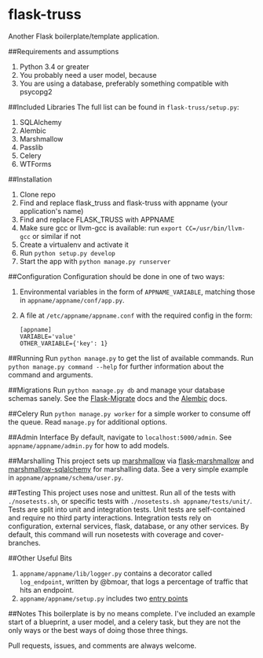 # flask-truss

Another Flask boilerplate/template application.

##Requirements and assumptions
1. Python 3.4 or greater
1. You probably need a user model, because
1. You are using a database, preferably something compatible with psycopg2

##Included Libraries
The full list can be found in `flask-truss/setup.py`:

1. SQLAlchemy
1. Alembic
1. Marshmallow
1. Passlib
1. Celery
1. WTForms

##Installation
1. Clone repo
1. Find and replace flask_truss and flask-truss with appname (your application's name)
1. Find and replace FLASK_TRUSS with APPNAME
1. Make sure gcc or llvm-gcc is available: run `export CC=/usr/bin/llvm-gcc` or similar if not
1. Create a virtualenv and activate it
1. Run `python setup.py develop`
1. Start the app with `python manage.py runserver`

##Configuration
Configuration should be done in one of two ways:

1. Environmental variables in the form of `APPNAME_VARIABLE`, matching those in `appname/appname/conf/app.py`.
1. A file at `/etc/appname/appname.conf` with the required config in the form:

    ```
    [appname]
    VARIABLE='value'
    OTHER_VARIABLE={'key': 1}
    ```


##Running
Run `python manage.py` to get the list of available commands. Run `python manage.py command --help` for further
information about the command and arguments.

##Migrations
Run `python manage.py db` and manage your database schemas sanely. See the
[Flask-Migrate](https://flask-migrate.readthedocs.org/en/latest/) docs and the 
[Alembic](https://alembic.readthedocs.org/en/latest/) docs.

##Celery
Run `python manage.py worker` for a simple worker to consume off the queue. Read `manage.py` for additional options.

##Admin Interface
By default, navigate to `localhost:5000/admin`. See `appname/appname/admin.py` for how to add models.

##Marshalling
This project sets up [marshmallow](https://marshmallow.readthedocs.org/en/latest/) via [
flask-marshmallow](http://flask-marshmallow.readthedocs.org/en/latest/) and
[marshmallow-sqlalchemy](https://marshmallow-sqlalchemy.readthedocs.org/en/latest/) for marshalling data. See a very
simple example in `appname/appname/schema/user.py`.

##Testing
This project uses nose and unittest. Run all of the tests with `./nosetests.sh`, or specific tests with 
`./nosetests.sh appname/tests/unit/`. Tests are split into unit and integration tests. Unit tests are self-contained
and require no third party interactions. Integration tests rely on configuration, external services, flask, database, or
any other services. By default, this command will run nosetests with coverage and cover-branches.

##Other Useful Bits
1. `appname/appname/lib/logger.py` contains a decorator called `log_endpoint`, written by @bmoar, that logs a 
percentage of traffic that hits an endpoint.
1. `appname/appname/setup.py` includes two 
[entry points](https://pythonhosted.org/setuptools/setuptools.html#automatic-script-creation)

##Notes
This boilerplate is by no means complete. I've included an example start of a blueprint, a user model, and a celery
task, but they are not the only ways or the best ways of doing those three things.

Pull requests, issues, and comments are always welcome.
